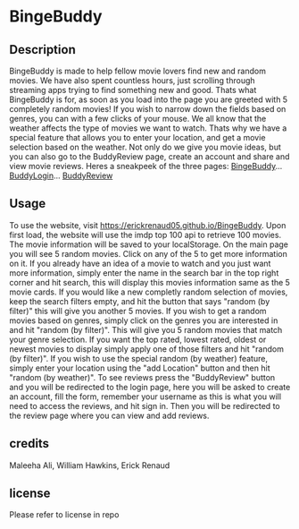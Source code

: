 # BingeBuddy

## Description 
BingeBuddy is made to help fellow movie lovers find new and random movies. We have also spent countless hours, just scrolling through streaming apps trying to find something new and good. Thats what BingeBuddy is for, as soon as you load into the page you are greeted with 5 completely random movies! If you wish to narrow down the fields based on genres, you can with a few clicks of your mouse. We all know that the weather affects the type of movies we want to watch. Thats why we have a special feature that allows you to enter your location, and get a movie selection based on the weather. Not only do we give you movie ideas, but you can also go to the BuddyReview page, create an account and share and view movie reviews. Heres a sneakpeek of the three pages: [BingeBuddy](BingeBuddyScreenShots/BingeBuddy.jpeg)...  [BuddyLogin](BingeBuddyScreenShots/BuddyLogin.jpeg)... [BuddyReview](BingeBuddyScreenShots/BuddyReview.jpeg)


## Usage
To use the website, visit https://erickrenaud05.github.io/BingeBuddy. Upon first load, the website will use the imdp top 100 api to retrieve 100 movies. The movie information will be saved to your localStorage. On the main page you will see 5 random movies. Click on any of the 5 to get more information on it. If you already have an idea of a movie to watch and you just want more information, simply enter the name in the search bar in the top right corner and hit search, this will display this movies information same as the 5 movie cards. If you would like a new completly random selection of movies, keep the search filters empty, and hit the button that says "random (by filter)" this will give you another 5 movies. If you wish to get a random movies based on genres, simply click on the genres you are interested in and hit "random (by filter)". This will give you 5 random movies that match your genre selection. If you want the top rated, lowest rated, oldest or newest movies to display simply apply one of those filters and hit "random (by filter)". If you wish to use the special random (by weather) feature, simply enter your location using the "add Location" button and then hit "random (by weather)". To see reviews press the "BuddyReview" button and you will be redirected to the login page, here you will be asked to create an account, fill the form, remember your username as this is what you will need to access the reviews, and hit sign in. Then you will be redirected to the review page where you can view and add reviews.

## credits
Maleeha Ali, William Hawkins, Erick Renaud

## license
Please refer to license in repo